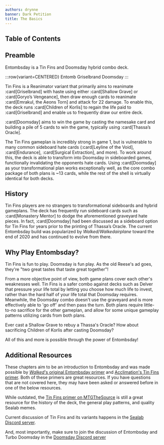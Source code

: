 ```yaml
---
authors: drynne
banner: Dark Petition
title: The Basics
---
```


## Table of Contents

## Preamble

Entombsday is a Tin Fins and Doomsday hybrid combo deck.

:::row{variant=CENTERED}
Entomb
Griselbrand
Doomsday
:::

Tin Fins is a Reanimator variant that primarily aims to reanimate
:card[Griselbrand] with haste using either :card[Shallow Grave] or :card[Goryo’s
Vengeance], then draw enough cards to reanimate :card[Emrakul, the Aeons Torn]
and attack for 22 damage. To enable this, the deck runs :card[Children of
Korlis] to regain the life paid to :card[Griselbrand] and enable us to
frequently draw our entire deck.

:card[Doomsday] aims to win the game by casting the namesake card and building a
pile of 5 cards to win the game, typically using :card[Thassa’s Oracle].

The Tin Fins gameplan is incredibly strong in game 1, but is vulnerable to many
common sideboard hate cards (:card[Leyline of the Void], :card[Endurance],
:card[Surgical Extraction], and more). To work around this, the deck is able to
transform into Doomsday in sideboarded games, functionally invalidating the
opponents hate cards. Using :card[Doomsday] as your transformational plan works
exceptionally well, as the core combo package of both plans is ~13 cards, while
the rest of the shell is virtually identical for both decks.

## History

Tin Fins players are no strangers to transformational sideboards and hybrid
gameplans. The deck has frequently run sideboard cards such as :card[Monastery
Mentor] to dodge the aforementioned graveyard hate pieces. In fact,
:card[Doomsday] had been discussed as a sideboard option for Tin Fins for years
prior to the printing of Thassa’s Oracle. The current Entombsday build was
popularized by _Walked_/_Walkedairplane_ toward the end of 2020 and has
continued to evolve from there.

## Why Play Entombsday?

Tin Fins is fun to play. Doomsday is fun play. As the old Reese's ad goes,
they're "two great tastes that taste great together"!

From a more objective point of view, both game plans cover each other's
weaknesses well. Tin Fins is a safer combo against decks such as Delver that
pressure your life total by letting you choose how much life to invest, rather
than the hard half of your life total that Doomsday requires. Meanwhile, the
Doomsday combo doesn't use the graveyard and is more effectively able to 'go
off' and then pass the turn. Both plans require little-to-no sacrifice for the
other gameplan, and allow for some unique gameplay patterns utilizing cards from
both plans.

Ever cast a Shallow Grave to rebuy a Thassa's Oracle? How about sacrificing
Children of Korlis after casting Doomsday?

All of this and more is possible through the power of Entombsday!

## Additional Resources

These chapters aim to be an introduction to Entombsday and was made possible by
[_Walked_'s original Entombsday primer][primer:walked] and [Acclimation's Tin
Fins primer][primer:acclimation]. Both of these primers are great resources. If
you have questions that are not covered here, they may have been asked or
answered before in one of the below resources.

While outdated, the [Tin Fins primer on MTGTheSource][primer:mtgthesource] is
still a great resource for the history of the deck, the general play patterns,
and quality Sealab memes.

Current discussion of Tin Fins and its variants happens in the [Sealab Discord
server][discord:sealab].

And, most importantly, make sure to join the discussion of Entombsday and Turbo
Doomsday in the [Doomsday Discord server][discord:doomsday]

[primer:acclimation]: https://docs.google.com/document/d/1OVDfdg3ytFoK4jvBVchSDP_upLL8yS4BZSDL32vIkDQ
[primer:mtgthesource]: https://www.mtgthesource.com/forums/showthread.php?24104-Deck-TinFins-3-Return-of-the-Onion-Burst
[primer:walked]: https://docs.google.com/document/d/1fJ7TimhdHG-2dwfwkie6jgDcZSl1eFD73QxBd_KQ86c
[discord:doomsday]: /discord
[discord:sealab]: https://discord.gg/m6z2eqp
